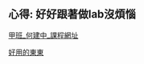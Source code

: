 ## 心得: 好好跟著做lab沒煩惱
[甲班_何建中_課程網址](https://www.youtube.com/watch?v=2eo5dYCUBnI&list=PLlFeT6Bbuqw-GWAsJ4T7UuS9n-fi_Tt7N)

[好用的東東](https://hackmd.io/@Annie910201/BJSNBZCgi)
